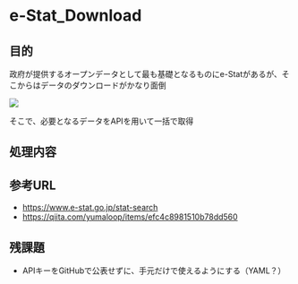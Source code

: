 # e-Stat_Download

## 目的

政府が提供するオープンデータとして最も基礎となるものにe-Statがあるが、そこからはデータのダウンロードがかなり面倒

![](https://www.e-stat.go.jp/sites/default/files/inline-images/e-stat_001_1.png)

そこで、必要となるデータをAPIを用いて一括で取得

## 処理内容

## 参考URL
* https://www.e-stat.go.jp/stat-search
* https://qiita.com/yumaloop/items/efc4c8981510b78dd560

## 残課題

* APIキーをGitHubで公表せずに、手元だけで使えるようにする（YAML？）
